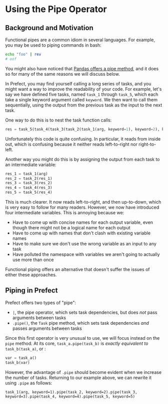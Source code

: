 # Using the Pipe Operator

## Background and Motivation
Functional pipes are a common idiom in several languages. 
For example, you may be used to piping commands in bash:
```bash
echo "foo" | rev
# oof
```
You might also have noticed that [Pandas offers a pipe method](https://pandas.pydata.org/docs/reference/api/pandas.DataFrame.pipe.html), and it does so for many of the same reasons we will discuss below.

In Prefect, you may find yourself calling a long series of tasks, and you might want a way to improve the readability of your code.
For example, let's say we have defined five tasks, named `task_1` through `task_5`, which each take a single keyword argument called `keyword`.
We then want to call them sequentially, using the output from the previous task as the input to the next task.

One way to do this is to nest the task function calls:
```python
res = task_5(task_4(task_3(task_2(task_1(arg, keyword=1), keyword=2), keyword=3), keyword=4), keyword=5)
```

Unfortunately this code is quite confusing.
In particular, it reads from inside out, which is confusing because it neither reads left-to-right nor right-to-left. 

Another way you might do this is by assigning the output from each task to an intermediate variable:
```python
res_1 = task_1(arg)
res_2 = task_2(res_1)
res_3 = task_3(res_2)
res_4 = task_4(res_3)
res_5 = task_5(res_4)
```

This is much clearer. 
It now reads left-to-right, and then up-to-down, which is very easy to follow for many readers.
However, we now have introduced four intermediate variables.
This is annoying because we:

* Have to come up with concise names for each output variable, even though there might not be a logical name for each output
* Have to come up with names that don't clash with existing variable names
* Have to make sure we don't use the wrong variable as an input to any task
* Have polluted the namespace with variables we aren't going to actually use more than once

Functional piping offers an alternative that doesn't suffer the issues of either these approaches.

## Piping in Prefect

Prefect offers two types of "pipe":
* `|`, the pipe operator, which sets task dependencies, but does *not* pass arguments between tasks
* `.pipe()`, the `Task` pipe method, which sets task dependencies *and* passes arguments between tasks

Since this first operator is very unusual to use, we will focus instead on the `pipe` method.
At its core, `task_a.pipe(task_b)` is *exactly equivalent to* `task_b(task_a)`, or :
```python
var = task_a()
task_b(var)
```

However, the advantage of `.pipe` should become evident when we increase the number of tasks.
Returning to our example above, we can rewrite it using `.pipe` as follows:

```
task_1(arg, keyword=1).pipe(task_2, keyword=2).pipe(task_3, keyword=3).pipe(task_4, keyword=4).pipe(task_5, keyword=5)
```